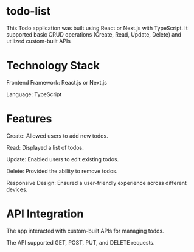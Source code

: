 # todo-list
This Todo application was built using React or Next.js with TypeScript. It supported basic CRUD operations (Create, Read, Update, Delete) and utilized custom-built APIs

# Technology Stack

Frontend Framework: React.js or Next.js

Language: TypeScript

# Features

Create: Allowed users to add new todos.

Read: Displayed a list of todos.

Update: Enabled users to edit existing todos.

Delete: Provided the ability to remove todos.

Responsive Design: Ensured a user-friendly experience across different devices.

# API Integration

The app interacted with custom-built APIs for managing todos.

The API supported GET, POST, PUT, and DELETE requests.

